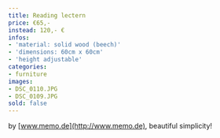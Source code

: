 ```yaml
---
title: Reading lectern
price: €65,-
instead: 120,- €
infos:
- 'material: solid wood (beech)'
- 'dimensions: 60cm x 60cm'
- 'height adjustable'  
categories:
- furniture
images:
- DSC_0110.JPG
- DSC_0109.JPG
sold: false
---
```


by [www.memo.de](http://www.memo.de), beautiful simplicity!
